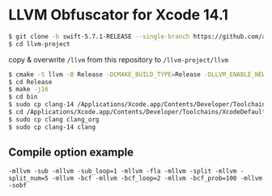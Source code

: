 # LLVM Obfuscator for Xcode 14.1

```sh
$ git clone -b swift-5.7.1-RELEASE --single-branch https://github.com/apple/llvm-project
$ cd llvm-project
```

copy & overwrite `/llvm` from this repository to `/llvm-project/llvm`

```sh
$ cmake -S llvm -B Release -DCMAKE_BUILD_TYPE=Release -DLLVM_ENABLE_NEW_PASS_MANAGER=OFF -DLLVM_CREATE_XCODE_TOOLCHAIN=ON -DLLVM_ENABLE_PROJECTS="clang;libcxx;libcxxabi" 
$ cd Release
$ make -j16
$ cd bin
$ sudo cp clang-14 /Applications/Xcode.app/Contents/Developer/Toolchains/XcodeDefault.xctoolchain/usr/bin
$ cd /Applications/Xcode.app/Contents/Developer/Toolchains/XcodeDefault.xctoolchain/usr/bin
$ sudo cp clang clang_org
$ sudo cp clang-14 clang
```

## Compile option example
``-mllvm -sub -mllvm -sub_loop=1 -mllvm -fla -mllvm -split -mllvm -split_num=5 -mllvm -bcf -mllvm -bcf_loop=2 -mllvm -bcf_prob=100 -mllvm -sobf`` 
